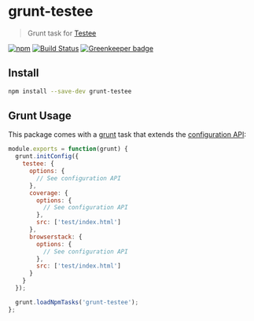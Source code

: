 # grunt-testee

> Grunt task for [Testee](https://github.com/bitovi/testee)

[![npm](https://img.shields.io/npm/v/grunt-testee.svg)](https://www.npmjs.com/package/grunt-testee)
[![Build Status](https://travis-ci.org/bitovi/grunt-testee.svg?branch=master)](https://travis-ci.org/bitovi/grunt-testee)
[![Greenkeeper badge](https://badges.greenkeeper.io/bitovi/grunt-testee.svg)](https://greenkeeper.io/)

## Install

```sh
npm install --save-dev grunt-testee
```

## Grunt Usage

This package comes with a [grunt](https://npmjs.com/grunt) task that extends the [configuration API](https://github.com/bitovi/testee#configuration-api):

```js
module.exports = function(grunt) {
  grunt.initConfig({
    testee: {
      options: {
        // See configuration API
      },
      coverage: {
        options: {
          // See configuration API
        },
        src: ['test/index.html']
      },
      browserstack: {
        options: {
          // See configuration API
        },
        src: ['test/index.html']
      }
    }
  });

  grunt.loadNpmTasks('grunt-testee');
};
```